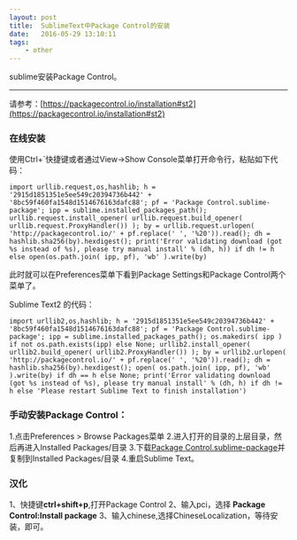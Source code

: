 ```yaml
---
layout: post
title:  SublimeText中Package Control的安装
date:   2016-05-29 13:10:11
tags:
    - other
---
```


sublime安装Package Control。

---

请参考：[https://packagecontrol.io/installation#st2](https://packagecontrol.io/installation#st2)


### 在线安装
使用Ctrl+`快捷键或者通过View->Show Console菜单打开命令行，粘贴如下代码：

```
import urllib.request,os,hashlib; h = '2915d1851351e5ee549c20394736b442' + '8bc59f460fa1548d1514676163dafc88'; pf = 'Package Control.sublime-package'; ipp = sublime.installed_packages_path(); urllib.request.install_opener( urllib.request.build_opener( urllib.request.ProxyHandler()) ); by = urllib.request.urlopen( 'http://packagecontrol.io/' + pf.replace(' ', '%20')).read(); dh = hashlib.sha256(by).hexdigest(); print('Error validating download (got %s instead of %s), please try manual install' % (dh, h)) if dh != h else open(os.path.join( ipp, pf), 'wb' ).write(by)

```
此时就可以在Preferences菜单下看到Package Settings和Package Control两个菜单了。

Sublime Text2 的代码：

```
import urllib2,os,hashlib; h = '2915d1851351e5ee549c20394736b442' + '8bc59f460fa1548d1514676163dafc88'; pf = 'Package Control.sublime-package'; ipp = sublime.installed_packages_path(); os.makedirs( ipp ) if not os.path.exists(ipp) else None; urllib2.install_opener( urllib2.build_opener( urllib2.ProxyHandler()) ); by = urllib2.urlopen( 'http://packagecontrol.io/' + pf.replace(' ', '%20')).read(); dh = hashlib.sha256(by).hexdigest(); open( os.path.join( ipp, pf), 'wb' ).write(by) if dh == h else None; print('Error validating download (got %s instead of %s), please try manual install' % (dh, h) if dh != h else 'Please restart Sublime Text to finish installation')
```
### 手动安装Package Control：
1.点击Preferences > Browse Packages菜单
2.进入打开的目录的上层目录，然后再进入Installed Packages/目录
3.下载<a href="https://packagecontrol.io/Package%20Control.sublime-package">Package Control.sublime-package</a>并复制到Installed Packages/目录
4.重启Sublime Text。

### 汉化
1、快捷键<strong>ctrl+shift+p</strong>,打开Package Control
2、输入pci，选择 <strong>Package Control:Install package</strong>
3、输入chinese,选择ChineseLocalization，等待安装，即可。

